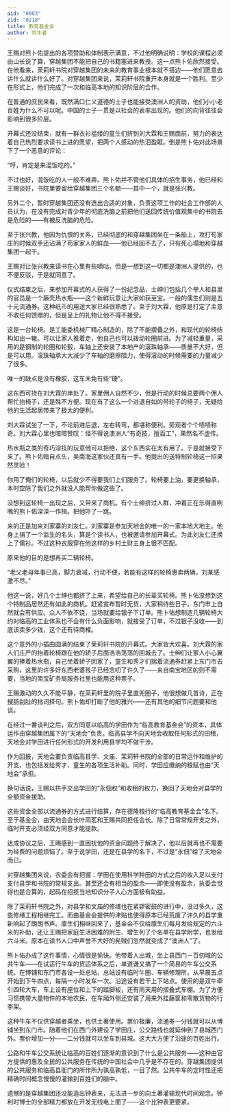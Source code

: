 ```yaml
---
aid: "0003"
zid: "0218"
title: 教育基金会
author: 吹牛者
---
```


王赐对熊卜佑提出的各项赞助和体制表示满意，不过他明确说明：学校的课程必须由山长说了算，穿越集团不能把自己的书籍塞进来教授。这一点熊卜佑欣然接受。在他看来，茉莉轩书院对穿越集团的未来的教育事业根本就不搭边——他们愿意去讲什么就讲什么好了。对穿越集团来说，茉莉轩书院重开本身就是一个胜利。至少在形式上，他们完成了一次和临高本地的知识阶层的合作。

在普通的庶民来看，既然满口仁义道德的士子也能接受澳洲人的资助，他们小小老百姓为什么不可以呢。中国的士子一贯是以社会的表率出现的。他们的向背往往会影响到很多阶层。

开幕式还没结束，就有一群衣衫褴缕的童生们挤到刘大霖和王赐面前，努力的表达着自己热烈要求读书上进的愿望，把两个人感动的热泪盈眶。倒是熊卜佑对此场景下了一个恶意的评论：

“哼，肯定是来混饭吃的。”

不过也好，混饭吃的人一般不难弄。熊卜佑并不管他们具体的招生事务，他已经和王赐谈好，书院里要留给穿越集团三个名额——其中一个，就是张兴教。

另外二个，暂时穿越集团还没有选出合适的对象，负责这项工作的社会工作部的人员认为，在没有完成对青少年的彻底洗脑之前把他们送回传统价值观集中的书院去是危险的——有被反洗脑的危险。

至于张兴教，他因为仇恨的关系，已经彻底的和穿越集团坐在一条船上，攻打苟家庄的时候双手还沾满了苟家家人的鲜血——他已经回不去了，只有死心塌地和穿越集团一起干。

王赐对让张兴教来读书在心里有些嘀咕，但是一想到这一切都是澳洲人提供的，也不便反驳，于是就同意了。

仪式结束之后，来参加开幕式的人获得了一份纪念品，士绅们包括几个举人和县里的官员是一个藤壳热水瓶——这个新鲜玩意让大家如获至宝。一般的儒生们则是五十元流通券。这种纸币的用途大家已经很熟悉了。至于刘大霖，他原是打定了主意不收任何馈赠的，但是呈上的礼物让他不得不接受。

这是一台轮椅。是工能委机械厂精心制造的，除了不能摺叠之外，和现代的轮椅结构如出一辙。可以让家人推着走，他自己也可以拨动轮圈前进。为了减轻重量，采用的是钢制的轮圈和轮毂，车轴上还安装了本地产的滚珠轴承——质量不大好，但是可以用。滚珠轴承大大减少了车轴的磨擦阻力，使得滚动的时候需要的力量减少了很多。

唯一的缺点是没有橡胶，这车未免有些“硬”。

这东西可挠在刘大霖的痒处了。家里佣人自然不少，但是行动的时候总要两个佣人帮忙抬椅子，还是殊不方便。现在有了这么一个进退自如的带轮子的椅子，无疑给他的生活起居带来了极大的便利。

刘大霖试坐了一下，不论前进后退，左右转弯，都堪称便利。旁观者个个啧啧称奇。刘大霖心里也暗暗赞叹：怪不得说澳洲人“有奇技，擅百工”，果然名不虚传。

热水瓶之类的奇巧淫技的玩意他可以拒绝，这个东西实在太有用了。于是就接受下来了。熊卜佑暗自点头，吴南海这家伙还真有一手。他提出的送特制轮椅这一招果然灵验！

你用了俺们的轮椅，以后就少不得要我们上们服务了。轮椅要上油，要更换轴承，本时空除了我们之外就没人能帮你做这些了。

没想到这轮椅一出现之后，又带来了商机。有个士绅挤过人群，冲着正在乐得直咧嘴的熊卜佑深深一作揖。把他吓了一跳。

来的正是加来刘家寨的刘友仁。刘家寨是参加天地会的唯一的一家本地大地主。他身上捐了一个监生的名头，算是个读书人，也被邀请参加开幕式。为此刘友仁还换上了儒衫。不过这种衣服穿在他这样的乡村土财主身上很不匹配。

原来他的目的是想再买二辆轮椅。

“老父老母年事已高，脚力衰减，行动不便，若能有这样的轮椅惠卖两辆，刘某感激不尽。”

他这一说，好几个士绅也都挤了上来，希望给自己的长辈买轮椅。熊卜佑没想到这个特制品居然还有如此的商机。赶紧宣布暂时无货，大家稍待些日子，东门市上自然就会有供应。众人不依不饶，当场就要给银子下订单。熊卜佑想制造几辆轮椅大约对临高的工业体系也不会有什么负面影响，就接受了订单，不过银子没收——到底该卖多少钱，这个还有待商榷。

这个意外的小插曲圆满的结束了茉莉轩书院的开幕式。大家皆大欢喜。刘大霖的家人们庄严的抬着轮椅跟在他的轿子后面浩浩荡荡的回城去了。士绅们让家人小心翼翼的捧着热水瓶，自己坐着轿子回家了，童生和秀才们揣着流通券赶紧上东门市去采购，这里的许多好东西老婆孩子已经念叨了许久了——来自南宝地区的则不需要，当地的南宝矿务局服务社里也能用这种票子。

王赐激动的久久不能平静，在茉莉轩里的院子里直兜圈子，他很想做几首诗，正在搜肠刮肚的拈词择句。熊卜佑却打断了他的雅兴——还有其他的细节问题要和他谈。

在经过一番谈判之后，双方同意以临高的学田作为“临高教育基金会”的资本，具体运作由穿越集团属下的“天地会”负责。临高县学不向天地会收取任何形式的田租，天地会对学田进行任何形式的开发利用县学均不做干涉。

作为回报，天地会要负责临高县学、文庙、茉莉轩书院的全部的日常运作和维护的开支，也包括发给秀才、童生的各项生活补助。同时，学田应缴纳的粮赋也由“天地会”承担。

换句话说，王赐以拱手交出学田的“永佃权”和收租的权力，换回了天地会对县学的全额资金援助。

这些资金全部以流通券的方式进行结算，存在德隆粮行的“临高教育基金会”名下。至于基金会，由天地会会长叶雨茗和王赐共同担任会长。除了日常常规开支之外，临时开支必须经双方同意才能提款。

达成协议之后，王赐感到一直困扰他的资金问题终于解决了，他以后就再也不需要为经费的问题烦恼了。至于说学田，还是在县学的名下，不过是“永佃”给了天地会而已。

对穿越集团来说，农委会有把握：学田在使用科学种田的方式之后的收入足以支付支付县学和书院的常规支出。甚至还会有相当的盈余——即使没有盈余，执委会觉得也是合算的，起码在招揽当地知识分子人心方面极有助益。

除了茉莉轩书院之外，对县学和文庙的修缮也在紧锣密鼓的进行中，没过多久，这些修缮工程相继完工。而由基金会提供的津贴也使得原本已经荒废了许久的县学重新响起了朗朗书声。廪生们相继回来了，基金会不仅给廪生们每月发给规定的六斗米的补助，还让王赐把家庭生活困难的附生、增生列了个名单在县学附学，也发给六斗米。原本在读书人口中声誉不大好的髡贼们忽然就变成了“澳洲人”了。

熊卜佑办成了这件事情，心情很是愉快。他带着人出城，坐上县西门－百仞城的公共牛车——在试运行牛车的货运体系之后，单道谦又搞了一个简易的牛车公交系统。在博铺和东门市各设一处总站，总站设有临时牛圈、车辆修理所。从早晨五点开始到下午四点，每隔一小时发车一次。沿途设有若干上下站点。使用的是双牛牵引四轮大车，车上设有座位和上下的踏脚板，还有雨天用的摺叠式车棚。为了方便习惯携带大量物件的本地农民，在车厢外侧还安装了用来外挂藤筐和零散货物的行李架。

这种牛车不仅供穿越者乘坐，也供土著使用。票价极廉，流通券一分钱就可以从博铺坐到东门市。随着他们在西门外建设了学田庄，公交路线也就延伸到了县城西门外。票价增加一分——二分钱就可以坐车到县城。这大大方便了沿途的百姓出行。

公路和牛车公交系统让临高的百姓们逐渐的意识到了什么是公共服务——这种由官方提供的惠及全民的公共服务在传统的中国社会中几乎是不存在的。穿越集团提供的公共服务和临高县衙门的所作所为孰高孰低，一目了然。公共牛车的定时性还把精确时间概念慢慢的灌输到百姓们的脑中。

遗憾的是穿越集团还没能造出钟表来，无法进一步的向土著灌输现代时间观念。钟利时博士的全部精力都放在开发无线电上面了——这个比钟表更要紧。
